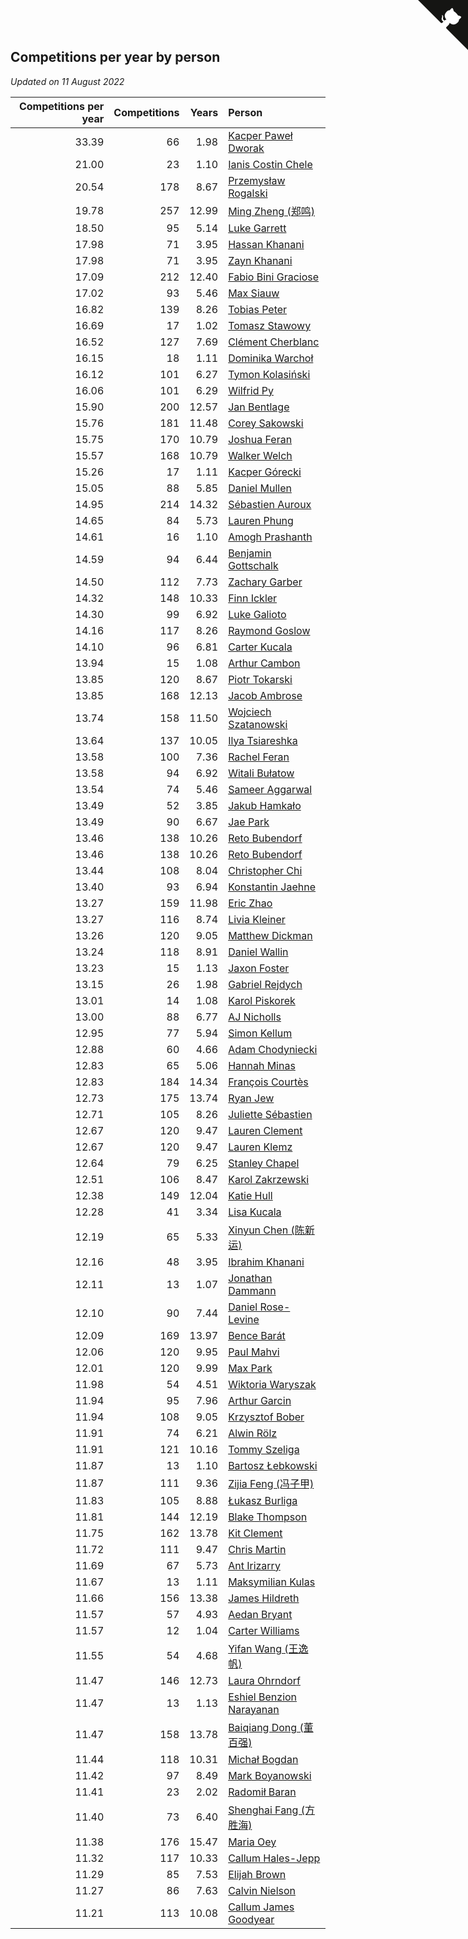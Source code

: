 ## Competitions per year by person

*Updated on 11 August 2022*

| Competitions per year | Competitions | Years | Person |
| ---: | ---: | ---: | :--- |
| 33.39 | 66 | 1.98 | [Kacper Paweł Dworak](https://www.worldcubeassociation.org/persons/2020DWOR01) |
| 21.00 | 23 | 1.10 | [Ianis Costin Chele](https://www.worldcubeassociation.org/persons/2021CHEL01) |
| 20.54 | 178 | 8.67 | [Przemysław Rogalski](https://www.worldcubeassociation.org/persons/2013ROGA02) |
| 19.78 | 257 | 12.99 | [Ming Zheng (郑鸣)](https://www.worldcubeassociation.org/persons/2009ZHEN11) |
| 18.50 | 95 | 5.14 | [Luke Garrett](https://www.worldcubeassociation.org/persons/2017GARR05) |
| 17.98 | 71 | 3.95 | [Hassan Khanani](https://www.worldcubeassociation.org/persons/2018KHAN26) |
| 17.98 | 71 | 3.95 | [Zayn Khanani](https://www.worldcubeassociation.org/persons/2018KHAN28) |
| 17.09 | 212 | 12.40 | [Fabio Bini Graciose](https://www.worldcubeassociation.org/persons/2010GRAC02) |
| 17.02 | 93 | 5.46 | [Max Siauw](https://www.worldcubeassociation.org/persons/2017SIAU02) |
| 16.82 | 139 | 8.26 | [Tobias Peter](https://www.worldcubeassociation.org/persons/2014PETE03) |
| 16.69 | 17 | 1.02 | [Tomasz Stawowy](https://www.worldcubeassociation.org/persons/2021STAW01) |
| 16.52 | 127 | 7.69 | [Clément Cherblanc](https://www.worldcubeassociation.org/persons/2014CHER05) |
| 16.15 | 18 | 1.11 | [Dominika Warchoł](https://www.worldcubeassociation.org/persons/2021WARC01) |
| 16.12 | 101 | 6.27 | [Tymon Kolasiński](https://www.worldcubeassociation.org/persons/2016KOLA02) |
| 16.06 | 101 | 6.29 | [Wilfrid Py](https://www.worldcubeassociation.org/persons/2016PYWI01) |
| 15.90 | 200 | 12.57 | [Jan Bentlage](https://www.worldcubeassociation.org/persons/2010BENT01) |
| 15.76 | 181 | 11.48 | [Corey Sakowski](https://www.worldcubeassociation.org/persons/2011SAKO01) |
| 15.75 | 170 | 10.79 | [Joshua Feran](https://www.worldcubeassociation.org/persons/2011FERA01) |
| 15.57 | 168 | 10.79 | [Walker Welch](https://www.worldcubeassociation.org/persons/2011WELC01) |
| 15.26 | 17 | 1.11 | [Kacper Górecki](https://www.worldcubeassociation.org/persons/2021GORE01) |
| 15.05 | 88 | 5.85 | [Daniel Mullen](https://www.worldcubeassociation.org/persons/2016MULL04) |
| 14.95 | 214 | 14.32 | [Sébastien Auroux](https://www.worldcubeassociation.org/persons/2008AURO01) |
| 14.65 | 84 | 5.73 | [Lauren Phung](https://www.worldcubeassociation.org/persons/2016PHUN02) |
| 14.61 | 16 | 1.10 | [Amogh Prashanth](https://www.worldcubeassociation.org/persons/2021PRAS01) |
| 14.59 | 94 | 6.44 | [Benjamin Gottschalk](https://www.worldcubeassociation.org/persons/2016GOTT01) |
| 14.50 | 112 | 7.73 | [Zachary Garber](https://www.worldcubeassociation.org/persons/2014GARB01) |
| 14.32 | 148 | 10.33 | [Finn Ickler](https://www.worldcubeassociation.org/persons/2012ICKL01) |
| 14.30 | 99 | 6.92 | [Luke Galioto](https://www.worldcubeassociation.org/persons/2015GALI02) |
| 14.16 | 117 | 8.26 | [Raymond Goslow](https://www.worldcubeassociation.org/persons/2014GOSL01) |
| 14.10 | 96 | 6.81 | [Carter Kucala](https://www.worldcubeassociation.org/persons/2015KUCA01) |
| 13.94 | 15 | 1.08 | [Arthur Cambon](https://www.worldcubeassociation.org/persons/2021CAMB01) |
| 13.85 | 120 | 8.67 | [Piotr Tokarski](https://www.worldcubeassociation.org/persons/2013TOKA01) |
| 13.85 | 168 | 12.13 | [Jacob Ambrose](https://www.worldcubeassociation.org/persons/2010AMBR01) |
| 13.74 | 158 | 11.50 | [Wojciech Szatanowski](https://www.worldcubeassociation.org/persons/2011SZAT01) |
| 13.64 | 137 | 10.05 | [Ilya Tsiareshka](https://www.worldcubeassociation.org/persons/2012TERE01) |
| 13.58 | 100 | 7.36 | [Rachel Feran](https://www.worldcubeassociation.org/persons/2015FERA01) |
| 13.58 | 94 | 6.92 | [Witali Bułatow](https://www.worldcubeassociation.org/persons/2015BUAT01) |
| 13.54 | 74 | 5.46 | [Sameer Aggarwal](https://www.worldcubeassociation.org/persons/2017AGGA01) |
| 13.49 | 52 | 3.85 | [Jakub Hamkało](https://www.worldcubeassociation.org/persons/2018HAMK01) |
| 13.49 | 90 | 6.67 | [Jae Park](https://www.worldcubeassociation.org/persons/2015PARK24) |
| 13.46 | 138 | 10.26 | [Reto Bubendorf](https://www.worldcubeassociation.org/persons/2012BUBE01) |
| 13.46 | 138 | 10.26 | [Reto Bubendorf](https://www.worldcubeassociation.org/persons/2012BUBE01) |
| 13.44 | 108 | 8.04 | [Christopher Chi](https://www.worldcubeassociation.org/persons/2014CHIC01) |
| 13.40 | 93 | 6.94 | [Konstantin Jaehne](https://www.worldcubeassociation.org/persons/2015JAEH01) |
| 13.27 | 159 | 11.98 | [Eric Zhao](https://www.worldcubeassociation.org/persons/2010ZHAO19) |
| 13.27 | 116 | 8.74 | [Livia Kleiner](https://www.worldcubeassociation.org/persons/2013KLEI03) |
| 13.26 | 120 | 9.05 | [Matthew Dickman](https://www.worldcubeassociation.org/persons/2013DICK01) |
| 13.24 | 118 | 8.91 | [Daniel Wallin](https://www.worldcubeassociation.org/persons/2013WALL03) |
| 13.23 | 15 | 1.13 | [Jaxon Foster](https://www.worldcubeassociation.org/persons/2021FOST01) |
| 13.15 | 26 | 1.98 | [Gabriel Rejdych](https://www.worldcubeassociation.org/persons/2020REJD01) |
| 13.01 | 14 | 1.08 | [Karol Piskorek](https://www.worldcubeassociation.org/persons/2021PISK01) |
| 13.00 | 88 | 6.77 | [AJ Nicholls](https://www.worldcubeassociation.org/persons/2015NICH04) |
| 12.95 | 77 | 5.94 | [Simon Kellum](https://www.worldcubeassociation.org/persons/2016KELL12) |
| 12.88 | 60 | 4.66 | [Adam Chodyniecki](https://www.worldcubeassociation.org/persons/2017CHOD02) |
| 12.83 | 65 | 5.06 | [Hannah Minas](https://www.worldcubeassociation.org/persons/2017MINA04) |
| 12.83 | 184 | 14.34 | [François Courtès](https://www.worldcubeassociation.org/persons/2008COUR01) |
| 12.73 | 175 | 13.74 | [Ryan Jew](https://www.worldcubeassociation.org/persons/2008JEWR01) |
| 12.71 | 105 | 8.26 | [Juliette Sébastien](https://www.worldcubeassociation.org/persons/2014SEBA01) |
| 12.67 | 120 | 9.47 | [Lauren Clement](https://www.worldcubeassociation.org/persons/2013KLEM01) |
| 12.67 | 120 | 9.47 | [Lauren Klemz](https://www.worldcubeassociation.org/persons/2013KLEM01) |
| 12.64 | 79 | 6.25 | [Stanley Chapel](https://www.worldcubeassociation.org/persons/2016CHAP04) |
| 12.51 | 106 | 8.47 | [Karol Zakrzewski](https://www.worldcubeassociation.org/persons/2014ZAKR01) |
| 12.38 | 149 | 12.04 | [Katie Hull](https://www.worldcubeassociation.org/persons/2010HULL01) |
| 12.28 | 41 | 3.34 | [Lisa Kucala](https://www.worldcubeassociation.org/persons/2019KUCA01) |
| 12.19 | 65 | 5.33 | [Xinyun Chen (陈新运)](https://www.worldcubeassociation.org/persons/2017CHEN36) |
| 12.16 | 48 | 3.95 | [Ibrahim Khanani](https://www.worldcubeassociation.org/persons/2018KHAN27) |
| 12.11 | 13 | 1.07 | [Jonathan Dammann](https://www.worldcubeassociation.org/persons/2021DAMM01) |
| 12.10 | 90 | 7.44 | [Daniel Rose-Levine](https://www.worldcubeassociation.org/persons/2015ROSE01) |
| 12.09 | 169 | 13.97 | [Bence Barát](https://www.worldcubeassociation.org/persons/2008BARA01) |
| 12.06 | 120 | 9.95 | [Paul Mahvi](https://www.worldcubeassociation.org/persons/2012MAHV01) |
| 12.01 | 120 | 9.99 | [Max Park](https://www.worldcubeassociation.org/persons/2012PARK03) |
| 11.98 | 54 | 4.51 | [Wiktoria Waryszak](https://www.worldcubeassociation.org/persons/2018WARY01) |
| 11.94 | 95 | 7.96 | [Arthur Garcin](https://www.worldcubeassociation.org/persons/2014GARC27) |
| 11.94 | 108 | 9.05 | [Krzysztof Bober](https://www.worldcubeassociation.org/persons/2013BOBE01) |
| 11.91 | 74 | 6.21 | [Alwin Rölz](https://www.worldcubeassociation.org/persons/2016ROLZ01) |
| 11.91 | 121 | 10.16 | [Tommy Szeliga](https://www.worldcubeassociation.org/persons/2012SZEL01) |
| 11.87 | 13 | 1.10 | [Bartosz Łebkowski](https://www.worldcubeassociation.org/persons/2021LEBK01) |
| 11.87 | 111 | 9.36 | [Zijia Feng (冯子甲)](https://www.worldcubeassociation.org/persons/2013FENG02) |
| 11.83 | 105 | 8.88 | [Łukasz Burliga](https://www.worldcubeassociation.org/persons/2013BURL01) |
| 11.81 | 144 | 12.19 | [Blake Thompson](https://www.worldcubeassociation.org/persons/2010THOM03) |
| 11.75 | 162 | 13.78 | [Kit Clement](https://www.worldcubeassociation.org/persons/2008CLEM01) |
| 11.72 | 111 | 9.47 | [Chris Martin](https://www.worldcubeassociation.org/persons/2013MART03) |
| 11.69 | 67 | 5.73 | [Ant Irizarry](https://www.worldcubeassociation.org/persons/2016IRIZ02) |
| 11.67 | 13 | 1.11 | [Maksymilian Kulas](https://www.worldcubeassociation.org/persons/2021KULA02) |
| 11.66 | 156 | 13.38 | [James Hildreth](https://www.worldcubeassociation.org/persons/2009HILD01) |
| 11.57 | 57 | 4.93 | [Aedan Bryant](https://www.worldcubeassociation.org/persons/2017BRYA06) |
| 11.57 | 12 | 1.04 | [Carter Williams](https://www.worldcubeassociation.org/persons/2021WILL06) |
| 11.55 | 54 | 4.68 | [Yifan Wang (王逸帆)](https://www.worldcubeassociation.org/persons/2017WANY29) |
| 11.47 | 146 | 12.73 | [Laura Ohrndorf](https://www.worldcubeassociation.org/persons/2009OHRN01) |
| 11.47 | 13 | 1.13 | [Eshiel Benzion Narayanan](https://www.worldcubeassociation.org/persons/2021NARA03) |
| 11.47 | 158 | 13.78 | [Baiqiang Dong (董百强)](https://www.worldcubeassociation.org/persons/2008DONG06) |
| 11.44 | 118 | 10.31 | [Michał Bogdan](https://www.worldcubeassociation.org/persons/2012BOGD01) |
| 11.42 | 97 | 8.49 | [Mark Boyanowski](https://www.worldcubeassociation.org/persons/2014BOYA01) |
| 11.41 | 23 | 2.02 | [Radomił Baran](https://www.worldcubeassociation.org/persons/2020BARA02) |
| 11.40 | 73 | 6.40 | [Shenghai Fang (方胜海)](https://www.worldcubeassociation.org/persons/2016FANG01) |
| 11.38 | 176 | 15.47 | [Maria Oey](https://www.worldcubeassociation.org/persons/2007OEYM01) |
| 11.32 | 117 | 10.33 | [Callum Hales-Jepp](https://www.worldcubeassociation.org/persons/2012HALE01) |
| 11.29 | 85 | 7.53 | [Elijah Brown](https://www.worldcubeassociation.org/persons/2015BROW03) |
| 11.27 | 86 | 7.63 | [Calvin Nielson](https://www.worldcubeassociation.org/persons/2014NIEL03) |
| 11.21 | 113 | 10.08 | [Callum James Goodyear](https://www.worldcubeassociation.org/persons/2012GOOD02) |


<a href="https://github.com/jonatanklosko/wca_statistics" class="github-corner" aria-label="View source on Github"><svg width="80" height="80" viewBox="0 0 250 250" style="fill:#151513; color:#fff; position: absolute; top: 0; border: 0; right: 0;" aria-hidden="true"><path d="M0,0 L115,115 L130,115 L142,142 L250,250 L250,0 Z"></path><path d="M128.3,109.0 C113.8,99.7 119.0,89.6 119.0,89.6 C122.0,82.7 120.5,78.6 120.5,78.6 C119.2,72.0 123.4,76.3 123.4,76.3 C127.3,80.9 125.5,87.3 125.5,87.3 C122.9,97.6 130.6,101.9 134.4,103.2" fill="currentColor" style="transform-origin: 130px 106px;" class="octo-arm"></path><path d="M115.0,115.0 C114.9,115.1 118.7,116.5 119.8,115.4 L133.7,101.6 C136.9,99.2 139.9,98.4 142.2,98.6 C133.8,88.0 127.5,74.4 143.8,58.0 C148.5,53.4 154.0,51.2 159.7,51.0 C160.3,49.4 163.2,43.6 171.4,40.1 C171.4,40.1 176.1,42.5 178.8,56.2 C183.1,58.6 187.2,61.8 190.9,65.4 C194.5,69.0 197.7,73.2 200.1,77.6 C213.8,80.2 216.3,84.9 216.3,84.9 C212.7,93.1 206.9,96.0 205.4,96.6 C205.1,102.4 203.0,107.8 198.3,112.5 C181.9,128.9 168.3,122.5 157.7,114.1 C157.9,116.9 156.7,120.9 152.7,124.9 L141.0,136.5 C139.8,137.7 141.6,141.9 141.8,141.8 Z" fill="currentColor" class="octo-body"></path></svg></a><style>.github-corner:hover .octo-arm{animation:octocat-wave 560ms ease-in-out}@keyframes octocat-wave{0%,100%{transform:rotate(0)}20%,60%{transform:rotate(-25deg)}40%,80%{transform:rotate(10deg)}}@media (max-width:500px){.github-corner:hover .octo-arm{animation:none}.github-corner .octo-arm{animation:octocat-wave 560ms ease-in-out}}</style>
